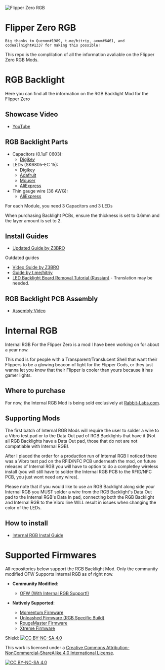  ![Flipper Zero RGB](https://github.com/Z3BRO/Flipper-Zero-RGB/blob/main/RGBFlipperShowcaseGIF.gif)

# Flipper Zero RGB

    Big thanks to Quenon#1989, t.me/hitriy, axum#6461, and codeallnight#1337 for making this possible!
This repo is the complilation of all the information avaliable on the Flipper Zero RGB Mods.
# RGB Backlight
Here you can find all the information on the RGB Backlight Mod for the Flipper Zero

## Showcase Video 
- [YouTube](https://youtu.be/W1frMyVFv6Y)
## RGB Backlight Parts

- Capacitors (0.1uF 0603):
  - [Digikey](https://www.digikey.com/en/products/detail/kyocera-avx/06036C104JAT2A/1600414)
- LEDs (SK6805-EC 15):
  - [Digikey](https://www.digikey.com/en/products/detail/adafruit-industries-llc/4492/11569136)
  - [Adafruit](https://www.adafruit.com/product/4492)
  - [Mouser](https://mouser.com/ProductDetail/Adafruit/4492?qs=CUBnOrq4ZJz3oeplDXDOWA%3D%3D)
  - [AliExpress](https://www.aliexpress.us/item/2251832771718100.html)
- Thin gauge wire (36 AWG):
  - [AliExpress](https://www.aliexpress.us/item/3256805268543019.html)

For each Module, you need 3 Capacitors and 3 LEDs

When purchasing Backlight PCBs, ensure the thickness is set to 0.6mm and the layer amount is set to 2.

## Install Guides

- [Updated Guide by Z3BRO](https://github.com/Z3BRO/Flipper-Zero-RGB/blob/main/InternalRGBInstalGuide.md) 

Outdated guides

- [Video Guide by Z3BRO](https://youtu.be/pft1CI5ikA4)
- [Guide by t.me/hitriy](https://telegra.ph/Flipper-Zero-RGB-backlight-guide-12-26)
- [LED Backlight Board Removal Tutorial (Russian)](https://telegra.ph/Izmenenie-cveta-podsvetki-Flipper-Zero-11-14) - Translation may be needed.

## RGB Backlight PCB Assembly

- [Assembly Video](https://youtu.be/N64fDjziTaE)

# Internal RGB
Internal RGB For the Flipper Zero is a mod I have been working on for about a year now.

This mod is for people with a Transparent/Translucent Shell that want their Flippers to be a glowing beacon of light for the Flipper Gods, or they just wanna let you know that their Flipper is cooler than yours because it has gamer lights.

## Where to purchase
For now, the Internal RGB Mod is being sold exclusively at [Rabbit-Labs.com](https://www.rabbit-labs.com/product/internal-rgb-case-mod-and-rgb-backlight-by-z3bro/52). 

## Supporting Mods
The first batch of Internal RGB Mods will require the user to solder a wire to a Vibro test pad or to the Data Out pad of RGB Backlights that have it (Not all RGB Backlights have a Data Out pad, those that do not are not compatiable with Internal RGB). 

After I placed the order for a production run of Internal RGB I noticed there was a Vibro test pad on the RFID/NFC PCB underneath the mod, on future releases of Internal RGB you will have to option to do a completley wireless install (you will still have to solder the Internal RGB PCB to the RFID/NFC PCB, you just wont need any wires). 

Please note that if you would like to use an RGB Backlight along side your Internal RGB you MUST solder a wire from the RGB Backlight's Data Out pad to the Internal RGB's Data In pad, connecting both the RGB Backlight and Internal RGB to the Vibro line WILL result in issues when changing the color of the LEDs.

## How to install
- [Internal RGB Instal Guide](https://github.com/Z3BRO/Flipper-Zero-RGB/blob/main/InternalRGBInstalGuide.md)

# Supported Firmwares

All repositories below support the RGB Backlight Mod. Only the community modified OFW Supports Internal RGB as of right now.

- **Community Modified**:
  - [OFW (With Internal RGB Support!)](https://github.com/Z3BRO/Flipper-Zero-OFW-RGB)

- **Natively Supported**:
  - [Momentum Firmware](https://github.com/Next-Flip/Momentum-Firmware)
  - [Unleashed Firmware (RGB Specific Build)](https://github.com/DarkFlippers/unleashed-firmware)
  - [RougeMaster Firmware](https://github.com/RogueMaster/flipperzero-firmware-wPlugins)
  - [Xtreme Firmware](https://github.com/Flipper-XFW/Xtreme-Firmware)
  
Shield: [![CC BY-NC-SA 4.0][cc-by-nc-sa-shield]][cc-by-nc-sa]

This work is licensed under a
[Creative Commons Attribution-NonCommercial-ShareAlike 4.0 International License][cc-by-nc-sa].

[![CC BY-NC-SA 4.0][cc-by-nc-sa-image]][cc-by-nc-sa]

[cc-by-nc-sa]: http://creativecommons.org/licenses/by-nc-sa/4.0/
[cc-by-nc-sa-image]: https://licensebuttons.net/l/by-nc-sa/4.0/88x31.png
[cc-by-nc-sa-shield]: https://img.shields.io/badge/License-CC%20BY--NC--SA%204.0-lightgrey.svg
